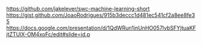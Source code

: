 https://github.com/jakelever/swc-machine-learning-short
https://gist.github.com/JoaoRodrigues/915b3deccc1d481ec541cf2a8ee8fe35
https://docs.google.com/presentation/d/1QdWRun1inUnHO057lvbSFYjtuaKFjtZTUlX-OM4xoFc/edit#slide=id.p
